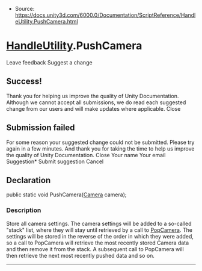 * Source: https://docs.unity3d.com/6000.0/Documentation/ScriptReference/HandleUtility.PushCamera.html

#  [HandleUtility](https://docs.unity3d.com/6000.0/Documentation/ScriptReference/HandleUtility.html).PushCamera
Leave feedback
Suggest a change
## Success!
Thank you for helping us improve the quality of Unity Documentation. Although we cannot accept all submissions, we do read each suggested change from our users and will make updates where applicable.
Close
## Submission failed
For some reason your suggested change could not be submitted. Please <a>try again</a> in a few minutes. And thank you for taking the time to help us improve the quality of Unity Documentation.
Close
Your name Your email Suggestion* Submit suggestion
Cancel
## Declaration
public static void PushCamera([Camera](https://docs.unity3d.com/6000.0/Documentation/ScriptReference/Camera.html) camera); 
### Description
Store all camera settings.
The camera settings will be added to a so-called "stack" list, where they will stay until retrieved by a call to [PopCamera](https://docs.unity3d.com/6000.0/Documentation/ScriptReference/HandleUtility.PopCamera.html). The settings will be stored in the reverse of the order in which they were added, so a call to PopCamera will retrieve the most recently stored Camera data and then remove it from the stack. A subsequent call to PopCamera will then retrieve the next most recently pushed data and so on.
* * *
